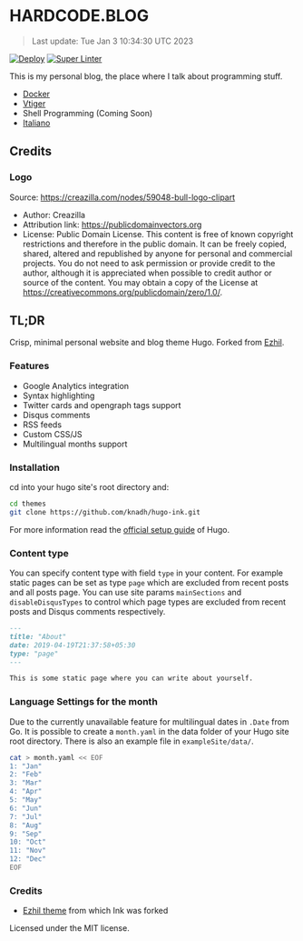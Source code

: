 # HARDCODE.BLOG

> Last update: Tue Jan  3 10:34:30 UTC 2023

[![Deploy](https://github.com/francescobianco/hardcode.blog/actions/workflows/deploy.yml/badge.svg)](https://github.com/francescobianco/hardcode.blog/actions/workflows/deploy.yml)
[![Super Linter](https://github.com/francescobianco/hardcode.blog/actions/workflows/super-linter.yml/badge.svg)](https://github.com/francescobianco/hardcode.blog/actions/workflows/super-linter.yml)

This is my personal blog, the place where I talk about programming stuff.

- [Docker](https://hardcode.blog/tags/docker/)
- [Vtiger](https://hardcode.blog/tags/vtiger/)
- Shell Programming (Coming Soon)
- [Italiano](https://hardcode.blog/tags/italiano/)

## Credits

### Logo

Source: <https://creazilla.com/nodes/59048-bull-logo-clipart>
 
- Author: Creazilla  
- Attribution link: <https://publicdomainvectors.org>  
- License: 
  Public Domain License. This content is free of known copyright restrictions and therefore in the public domain. 
  It can be freely copied, shared, altered and republished by anyone for personal and commercial projects. 
  You do not need to ask permission or provide credit to the author, 
  although it is appreciated when possible to credit author or source of the content. 
  You may obtain a copy of the License at <https://creativecommons.org/publicdomain/zero/1.0/>.


## TL;DR

Crisp, minimal personal website and blog theme Hugo. Forked from [Ezhil](https://github.com/vividvilla/ezhil).

### Features

* Google Analytics integration
* Syntax highlighting
* Twitter cards and opengraph tags support
* Disqus comments
* RSS feeds
* Custom CSS/JS
* Multilingual months support

### Installation

cd into your hugo site's root directory and:

```sh
cd themes
git clone https://github.com/knadh/hugo-ink.git
```

For more information read the [official setup guide](https://gohugo.io/overview/installing/) of Hugo.

### Content type

You can specify content type with field `type` in your content. For example static pages can be set as type `page` which are excluded from recent posts and all posts page. You can use site params `mainSections` and `disableDisqusTypes` to control which page types are excluded from recent posts and Disqus comments respectively.

```md
---
title: "About"
date: 2019-04-19T21:37:58+05:30
type: "page"
---

This is some static page where you can write about yourself.
```

### Language Settings for the month

Due to the currently unavailable feature for multilingual dates in ``.Date`` from
Go. It is possible to create a ``month.yaml`` in the data folder of your
Hugo site root directory. There is also an example file in
``exampleSite/data/``.

```sh
cat > month.yaml << EOF
1: "Jan"
2: "Feb"
3: "Mar"
4: "Apr"
5: "May"
6: "Jun"
7: "Jul"
8: "Aug"
9: "Sep"
10: "Oct"
11: "Nov"
12: "Dec"
EOF
```

### Credits

* [Ezhil theme](https://github.com/vividvilla/ezhil) from which Ink was forked

Licensed under the MIT license.
